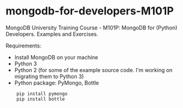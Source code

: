 # mongodb-for-developers-M101P
MongoDB University Training Course - M101P: MongoDB for (Python) Developers. Examples and Exercises.

Requirements:
- Install MongoDB on your machine
- Python 3
- Python 2 (for some of the example source code. I'm working on migrating them to Python 3)
- Python package: PyMongo, Bottle

```
    pip install pymongo
    pip install bottle
```
